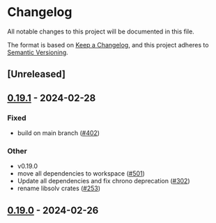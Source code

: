 # Changelog
All notable changes to this project will be documented in this file.

The format is based on [Keep a Changelog](https://keepachangelog.com/en/1.0.0/),
and this project adheres to [Semantic Versioning](https://semver.org/spec/v2.0.0.html).

## [Unreleased]

## [0.19.1](https://github.com/Wackyator/rattler/compare/rattler_libsolv_c-v0.19.0...rattler_libsolv_c-v0.19.1) - 2024-02-28

### Fixed
- build on main branch ([#402](https://github.com/Wackyator/rattler/pull/402))

### Other
- v0.19.0
- move all dependencies to workspace ([#501](https://github.com/Wackyator/rattler/pull/501))
- Update all dependencies and fix chrono deprecation ([#302](https://github.com/Wackyator/rattler/pull/302))
- rename libsolv crates ([#253](https://github.com/Wackyator/rattler/pull/253))

## [0.19.0](https://github.com/baszalmstra/rattler/compare/rattler_libsolv_c-v0.18.0...rattler_libsolv_c-v0.19.0) - 2024-02-26
